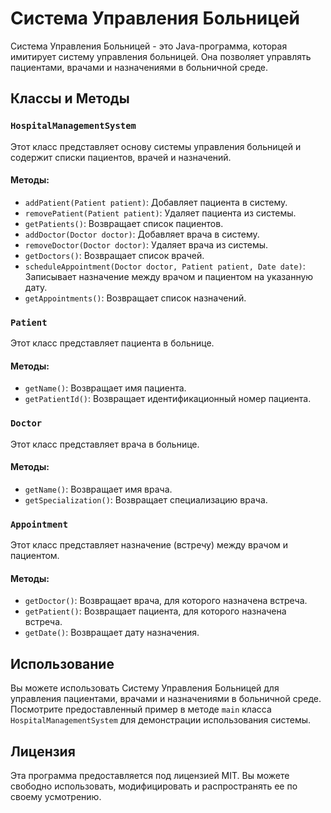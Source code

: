 # Система Управления Больницей

Система Управления Больницей - это Java-программа, которая имитирует систему управления больницей. Она позволяет управлять пациентами, врачами и назначениями в больничной среде.

## Классы и Методы

### `HospitalManagementSystem`

Этот класс представляет основу системы управления больницей и содержит списки пациентов, врачей и назначений.

#### Методы:

- `addPatient(Patient patient)`: Добавляет пациента в систему.
- `removePatient(Patient patient)`: Удаляет пациента из системы.
- `getPatients()`: Возвращает список пациентов.
- `addDoctor(Doctor doctor)`: Добавляет врача в систему.
- `removeDoctor(Doctor doctor)`: Удаляет врача из системы.
- `getDoctors()`: Возвращает список врачей.
- `scheduleAppointment(Doctor doctor, Patient patient, Date date)`: Записывает назначение между врачом и пациентом на указанную дату.
- `getAppointments()`: Возвращает список назначений.

### `Patient`

Этот класс представляет пациента в больнице.

#### Методы:

- `getName()`: Возвращает имя пациента.
- `getPatientId()`: Возвращает идентификационный номер пациента.

### `Doctor`

Этот класс представляет врача в больнице.

#### Методы:

- `getName()`: Возвращает имя врача.
- `getSpecialization()`: Возвращает специализацию врача.

### `Appointment`

Этот класс представляет назначение (встречу) между врачом и пациентом.

#### Методы:

- `getDoctor()`: Возвращает врача, для которого назначена встреча.
- `getPatient()`: Возвращает пациента, для которого назначена встреча.
- `getDate()`: Возвращает дату назначения.

## Использование

Вы можете использовать Систему Управления Больницей для управления пациентами, врачами и назначениями в больничной среде. Посмотрите предоставленный пример в методе `main` класса `HospitalManagementSystem` для демонстрации использования системы.

## Лицензия

Эта программа предоставляется под лицензией MIT. Вы можете свободно использовать, модифицировать и распространять ее по своему усмотрению.